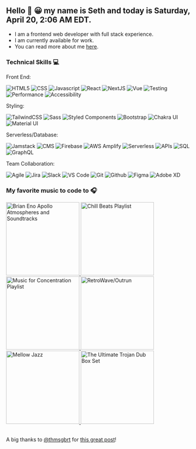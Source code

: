 ## Hello 👋 😀 my name is Seth and today is Saturday, April 20, 2:06 AM EDT.

- I am a frontend web developer with full stack experience.
- I am currently available for work.
- You can read more about me [here](https://sethhallcreative.com/).

### Technical Skills 💻

Front End:
<br>

![HTML5](https://img.shields.io/badge/-HTML5-E34F26?style=flat-square&logo=html5&logoColor=white)
![CSS](https://img.shields.io/badge/-CSS-1c4fd8?style=flat-square&logo=css3&logoColor=white)
![Javascript](https://img.shields.io/badge/-Javascript-fbbf24?style=flat-square&logo=javascript&logoColor=white)
![React](https://img.shields.io/badge/-React-45b8d8?style=flat-square&logo=react&logoColor=white)
![NextJS](https://img.shields.io/badge/-NextJS-000000?style=flat-square&logo=next-dot-js&logoColor=white)
![Vue](https://img.shields.io/badge/-Vue-16b981?style=flat-square&logo=vue-dot-js&logoColor=white)
![Testing](https://img.shields.io/badge/-Testing-FB0043?style=flat-square)
![Performance](https://img.shields.io/badge/-Performance-1B6277?style=flat-square)
![Accessibility](https://img.shields.io/badge/-Accessibility-23977B?style=flat-square)

Styling:
<br>

![TailwindCSS](https://img.shields.io/badge/-TailwindCSS-0c91b1?style=flat-square&logo=tailwind-css&logoColor=white)
![Sass](https://img.shields.io/badge/-Sass-CC6699?style=flat-square&logo=sass&logoColor=white)
![Styled Components](https://img.shields.io/badge/-Styled_Components-db7092?style=flat-square&logo=styled-components&logoColor=white)
![Bootstrap](https://img.shields.io/badge/-Bootstrap-7951b3?style=flat-square&logo=bootstrap&logoColor=white)
![Chakra UI](https://img.shields.io/badge/-Chakra_UI-66c9cc?style=flat-square&logo=chakra-ui&logoColor=white)
![Material UI](https://img.shields.io/badge/-Material_UI-0081CB?style=flat-square&logo=material-ui&logoColor=white)

Serverless/Database:
<br>

![Jamstack](https://img.shields.io/badge/-Jamstack-db2877?style=flat-square&logo=jamstack&logoColor=white)
![CMS](https://img.shields.io/badge/-CMS-AE58CD?style=flat-square)
![Firebase](https://img.shields.io/badge/-Firebase-f59e0b?style=flat-square&logo=firebase&logoColor=white)
![AWS Amplify](https://img.shields.io/badge/-AWS_Amplify-FF9900?style=flat-square&logo=aws-amplify&logoColor=white)
![Serverless](https://img.shields.io/badge/-Serverless-ea580e?style=flat-square&logo=severless&logoColor=white)
![APIs](https://img.shields.io/badge/-APIs-5046e4?style=flat-square)
![SQL](https://img.shields.io/badge/-SQL-000000?style=flat-square)
![GraphQL](https://img.shields.io/badge/-GraphQL-E10098?style=flat-square&logo=graphql&logoColor=white)

Team Collaboration:
<br>

![Agile](https://img.shields.io/badge/-Agile-0C6DA9?style=flat-square)
![Jira](https://img.shields.io/badge/-Jira-0252cc?style=flat-square&logo=jira&logoColor=white)
![Slack](https://img.shields.io/badge/-Slack-4A154B?style=flat-square&logo=slack&logoColor=white)
![VS Code](https://img.shields.io/badge/-VS_Code-007ACC?style=flat-square&logo=visual-studio-code&logoColor=white)
![Git](https://img.shields.io/badge/-Git-F05032?style=flat-square&logo=git&logoColor=white)
![Github](https://img.shields.io/badge/-GitHub-181717?style=flat-square&logo=github&logoColor=white)
![Figma](https://img.shields.io/badge/-Figma-F24E1E?style=flat-square&logo=figma&logoColor=white)
![Adobe XD](https://img.shields.io/badge/-Adobe_XD-FF61F6?style=flat-square&logo=adobe-xd&logoColor=white)
<br>

<!--I live and work remotely in the great state of [North Carolina](https://www.wikiwand.com/en/North_Carolina). 😎 💻-->

<!--Today's weather is ***58°C*** with ***broken clouds*** and the ☀️ rises at ***6:45 AM EDT*** and sets at ***8:04 PM EDT***.-->

<!--Instagram Images-->
<!--<img width="200" src="" /> <img width="200" src="" /> <img width="200" src="" /> <img width="200" src="" />-->
<!--<br>-->

### My favorite music to code to 🎧

<a href="https://open.spotify.com/album/1Km58i317Pm5bQR3wPHKcO">
  <img src="https://i.scdn.co/image/ab67616d00001e02a7ec5d3e166901845bd74fb1" alt="Brian Eno Apollo Atmospheres and Soundtracks" width="200px">
</a>

<a href="https://open.spotify.com/playlist/2rN3mSrzUcgjlj1TcEDTX7">
  <img src="https://i.scdn.co/image/ab67706c0000bebbcb7db8bdf70f8e8f57fd6d7f" alt="Chill Beats Playlist" width="200px">
</a>

<a href="https://open.spotify.com/playlist/37i9dQZF1DX3PFzdbtx1Us">
  <img src="https://i.scdn.co/image/ab67706f000000033466e2ac76e504f4131af598" alt="Music for Concentration Playlist" width="200px">
</a>

<a href="https://open.spotify.com/playlist/37i9dQZF1DXdLEN7aqioXM?si=c216195d37504cca">
  <img src="https://i.scdn.co/image/ab67706f00000003d868372b47b5f0514f0c40b6" alt="RetroWave/Outrun" width="200px">
</a>

<a href="https://open.spotify.com/playlist/5tYP3nadT118D1xWxpH87i?si=f4dbe936f8cd4828">
  <img src="https://mosaic.scdn.co/640/ab67616d0000b2731a05b72d0e1fc7a4e30d047dab67616d0000b273269c1f2d02d992ac68caba94ab67616d0000b2738e59495684817f8385a1d1b5ab67616d0000b273b4168399c175b4699e879fa0" alt="Mellow Jazz" width="200px">
</a>

<a href="https://open.spotify.com/playlist/60ULD4NjSbr6zWQ2EuGhZj?si=286f7fc4cb414847">
  <img src="https://i.scdn.co/image/ab67706c0000bebb7bf12ddf3d7f1dd291d21e53" alt="The Ultimate Trojan Dub Box Set" width="200px">
</a>
<br>
<br>

A big thanks to [@thmsgbrt](https://github.com/thmsgbrt) for [this great post](https://medium.com/swlh/how-to-create-a-self-updating-readme-md-for-your-github-profile-f8b05744ca91)!
